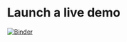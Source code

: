 # Launch a live demo

[![Binder](https://mybinder.org/badge_logo.svg)](https://mybinder.org/v2/gh/humberto-ortiz/ipynb_playground/master?filepath=bitcoin%2Fdumbcoin%2Fdumbcoin.ipynb)
